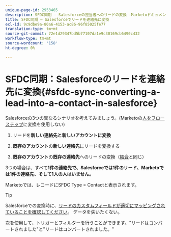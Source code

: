 ```yaml
---
unique-page-id: 2953465
description: SFDC同期 — Salesforceの担当者へのリードの変換 —Marketoドキュメント — 製品ドキュメント
title: SFDC同期 — Salesforceでリードを連絡先に変換
exl-id: 9c9dbe9a-80a6-4153-ac86-96f85025fe77
translation-type: tm+mt
source-git-commit: 72e1d29347bd5b77107da1e9c30169cb6490c432
workflow-type: tm+mt
source-wordcount: '158'
ht-degree: 0%

---
```


# SFDC同期：Salesforceのリードを連絡先に変換{#sfdc-sync-converting-a-lead-into-a-contact-in-salesforce}

Salesforceの3つの異なるシナリオを考えてみましょう。(Marketoの[人をフローステップ](/help/marketo/product-docs/core-marketo-concepts/smart-campaigns/flow-actions/convert-person.md)に変換を使用しない)

1. リードを&#x200B;**新しい連絡先と新しいアカウントに変換**
1. **既存のアカウント**&#x200B;の&#x200B;**新しい連絡先**&#x200B;にリードを変換する

1. **既存のアカウント**&#x200B;の&#x200B;**既存の連絡先**&#x200B;へのリードの変換（[結合](/help/marketo/product-docs/crm-sync/salesforce-sync/sfdc-sync-details/sfdc-sync-merging-a-lead-contact-person.md)と同じ）

3つの場合は、すべて&#x200B;**1件の連絡先で、Salesforceでは1件のリード、Marketoでは1件の連絡先、そして1人の人はいません。**

Marketoでは、レコードにSFDC Type = Contactと表示されます。

>[!TIP]
>
>Salesforceでの変換時に、[リードのカスタムフィールドが適切にマッピングされていることを確認してください](https://help.salesforce.com/apex/HTViewHelpDoc?id=customize_mapleads.htm)。 データを失いたくない。

次を使用して、トリガーとフィルターを行うことができます。&quot;リードはコンバートされました&quot;と&quot;リードはコンバートされました。&quot;

